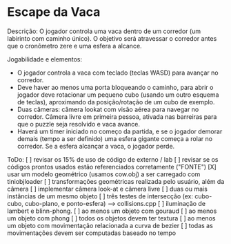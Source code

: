 # Escape da Vaca

Descrição:
O jogador controla uma vaca dentro de um corredor (um labirinto com caminho único). O objetivo será atravessar o corredor antes que o cronômetro zere e uma esfera a alcance.

Jogabilidade e elementos:
- O jogador controla a vaca com teclado (teclas WASD) para avançar no corredor.
- Deve haver ao menos uma porta bloqueando o caminho, para abrir o jogador deve rotacionar um pequeno cubo (usando um outro esquema de teclas), aproximando da posição/rotação de um cubo de exemplo.
- Duas câmeras: câmera lookat com visão aérea para navegar no corredor. Câmera livre em primeira pessoa, ativada nas barreiras para que o puzzle seja resolvido e vaca avance.
- Haverá um timer iniciado no começo da partida, e se o jogador demorar demais (tempo a ser definido) uma esfera gigante começa a rolar no corredor. Se a esfera alcançar a vaca, o jogador perde.

ToDo:
[ ] revisar os 15% de uso de código de externo / lab
[ ] revisar se os códigos prontos usados estão referenciados corretamente ("FONTE")
[X] usar um modelo geométrico (usamos cow.obj) a ser carregado com tiniobjloader
[ ] transformações geométricas realizada pelo usuário, além da câmera
[ ] implementar câmera look-at e câmera livre
[ ] duas ou mais instâncias de um mesmo objeto
[ ] três testes de intersecção (ex: cubo-cubo, cubo-plano, e ponto-esfera) --> collisions.cpp
[ ] iluminação de lambert e blinn-phong. 
[ ] ao menos um objeto com gouraud
[ ] ao menos um objeto com phong
[ ] todos os objetos devem ter textura
[ ] ao menos um objeto com movimentação relacionada a curva de bezier
[ ] todas as movimentações devem ser computadas baseado no tempo

